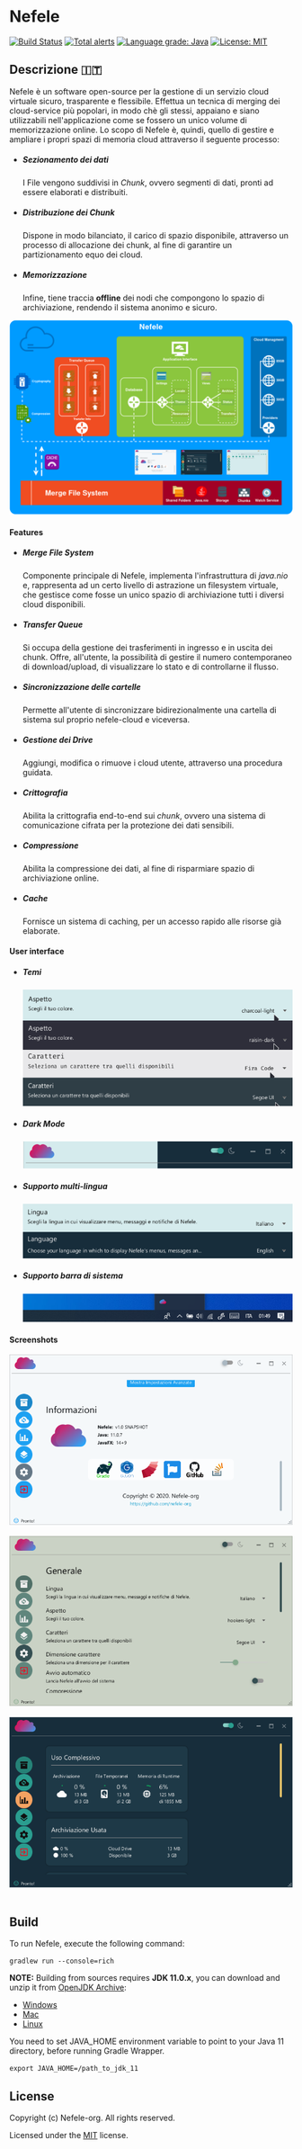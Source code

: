 # Nefele

[![Build Status](https://travis-ci.com/nefele-org/nefele-desktop.svg?branch=master)](https://travis-ci.com/nefele-org/nefele-desktop)
[![Total alerts](https://img.shields.io/lgtm/alerts/g/nefele-org/nefele-desktop.svg?logo=lgtm&logoWidth=18)](https://lgtm.com/projects/g/nefele-org/nefele-desktop/alerts/)
[![Language grade: Java](https://img.shields.io/lgtm/grade/java/g/nefele-org/nefele-desktop.svg?logo=lgtm&logoWidth=18)](https://lgtm.com/projects/g/nefele-org/nefele-desktop/context:java)
[![License: MIT](https://img.shields.io/badge/License-MIT-blue.svg)](/LICENSE)

## Descrizione :it:
Nefele è un software open-source per la gestione di un servizio cloud virtuale sicuro, trasparente e flessibile.
Effettua un tecnica di merging dei cloud-service più popolari,
in modo chè gli stessi, appaiano e siano utilizzabili nell'applicazione come se fossero un unico volume di memorizzazione online.
Lo scopo di Nefele è, quindi, quello di gestire e ampliare i propri spazi di memoria cloud attraverso il seguente processo:

* ##### Sezionamento dei dati
    I File vengono suddivisi in *Chunk*, ovvero segmenti di dati, pronti ad essere elaborati e distribuiti.
    
* ##### Distribuzione dei Chunk
    Dispone in modo bilanciato, il carico di spazio disponibile, attraverso un processo di allocazione dei chunk, al fine di garantire
    un partizionamento equo dei cloud.
    
* ##### Memorizzazione
    Infine, tiene traccia **offline** dei nodi che compongono lo spazio di archiviazione, rendendo il sistema anonimo e sicuro.


![Diagram](docs/images/diagram.png) 

#### Features

 * ##### Merge File System
    Componente principale di Nefele, implementa l'infrastruttura di *java.nio*
    e, rappresenta ad un certo livello di astrazione
    un filesystem virtuale, che gestisce come fosse un unico spazio di archiviazione tutti i diversi cloud disponibili.
    
 * ##### Transfer Queue
    Si occupa della gestione dei trasferimenti in ingresso e in uscita dei chunk. Offre, all'utente, la possibilità di
    gestire il numero contemporaneo di download/upload, di visualizzare lo stato e di controllarne il flusso.
 
 * ##### Sincronizzazione delle cartelle
    Permette all'utente di sincronizzare bidirezionalmente una cartella di sistema sul proprio nefele-cloud e viceversa.
    
 * ##### Gestione dei Drive
    Aggiungi, modifica o rimuove i cloud utente, attraverso una procedura guidata.
    
 * ##### Crittografia
    Abilita la crittografia end-to-end sui *chunk*, ovvero una sistema di comunicazione cifrata per la protezione dei dati sensibili.
    
 * ##### Compressione
    Abilita la compressione dei dati, al fine di risparmiare spazio di archiviazione online.
    
 * ##### Cache
    Fornisce un sistema di caching, per un accesso rapido alle risorse già elaborate.
  

   
#### User interface

* ##### Temi

    ![Themes](docs/images/01.png) 

* ##### Dark Mode

    ![DarkMode](docs/images/02.png) 

* ##### Supporto multi-lingua

    ![Languages](docs/images/03.png) 

* ##### Supporto barra di sistema
    
    ![Trayicon](docs/images/07.png)
    
#### Screenshots

![Languages](docs/images/05.png) 
<br><br>
![Languages](docs/images/06.png)
<br><br>
![Languages](docs/images/04.png)
<br><br>

## Build

To run Nefele, execute the following command:
```shell script
gradlew run --console=rich
```


**NOTE:** Building from sources requires **JDK 11.0.x**, you can download and unzip it from [OpenJDK Archive](https://jdk.java.net/archive/):
 * [Windows](https://download.java.net/java/GA/jdk11/9/GPL/openjdk-11.0.2_windows-x64_bin.zip)
 * [Mac](https://download.java.net/java/GA/jdk11/9/GPL/openjdk-11.0.2_osx-x64_bin.tar.gz)
 * [Linux](https://download.java.net/java/GA/jdk11/9/GPL/openjdk-11.0.2_linux-x64_bin.tar.gz)

You need to set JAVA_HOME environment variable to point to your Java 11 directory, before running Gradle Wrapper.
```shell script
export JAVA_HOME=/path_to_jdk_11
```

## License

Copyright (c) Nefele-org. All rights reserved.

Licensed under the [MIT](/LICENSE) license.

